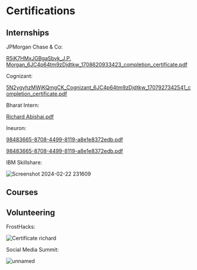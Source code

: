 # Certifications

## Internships

JPMorgan Chase & Co:

[R5iK7HMxJGBgaSbvk_J.P. Morgan_6JC4p64tm9zDjdtkw_1708620933423_completion_certificate.pdf](https://github.com/zacharias1219/Certifications/files/14377459/R5iK7HMxJGBgaSbvk_J.P.Morgan_6JC4p64tm9zDjdtkw_1708620933423_completion_certificate.pdf)

Cognizant:

[5N2ygyhzMWjKQmgCK_Cognizant_6JC4p64tm9zDjdtkw_1707927342541_completion_certificate.pdf](https://github.com/zacharias1219/Certifications/files/14377478/5N2ygyhzMWjKQmgCK_Cognizant_6JC4p64tm9zDjdtkw_1707927342541_completion_certificate.pdf)


Bharat Intern:

[Richard Abishai.pdf](https://github.com/zacharias1219/Certifications/files/14377490/Richard.Abishai.pdf)

Ineuron:

[98483665-8708-4499-8119-a8e1e8372edb.pdf](https://github.com/zacharias1219/Certifications/files/14377502/98483665-8708-4499-8119-a8e1e8372edb.pdf)

[98483665-8708-4499-8119-a8e1e8372edb.pdf](https://github.com/zacharias1219/Certifications/files/14377506/98483665-8708-4499-8119-a8e1e8372edb.pdf)

IBM Skillshare:

![Screenshot 2024-02-22 231609](https://github.com/zacharias1219/Certifications/assets/132373453/90ecbe48-f60d-4ed4-a452-5231dffc530e)

## Courses

## Volunteering

FrostHacks:

![Certificate richard](https://github.com/zacharias1219/Certifications/assets/132373453/e8ccdeff-888e-41aa-b12f-a1fb8ba4f62e)



Social Media Summit:

![unnamed](https://github.com/zacharias1219/Certifications/assets/132373453/956b009b-8862-4c23-9589-951451472c3b)
